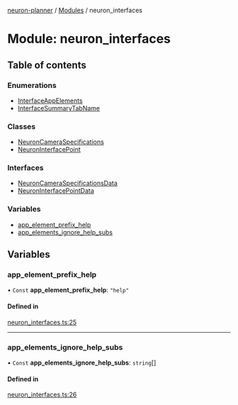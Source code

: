 [neuron-planner](../README.md) / [Modules](../modules.md) / neuron\_interfaces

# Module: neuron\_interfaces

## Table of contents

### Enumerations

- [InterfaceAppElements](../enums/neuron_interfaces.InterfaceAppElements.md)
- [InterfaceSummaryTabName](../enums/neuron_interfaces.InterfaceSummaryTabName.md)

### Classes

- [NeuronCameraSpecifications](../classes/neuron_interfaces.NeuronCameraSpecifications.md)
- [NeuronInterfacePoint](../classes/neuron_interfaces.NeuronInterfacePoint.md)

### Interfaces

- [NeuronCameraSpecificationsData](../interfaces/neuron_interfaces.NeuronCameraSpecificationsData.md)
- [NeuronInterfacePointData](../interfaces/neuron_interfaces.NeuronInterfacePointData.md)

### Variables

- [app\_element\_prefix\_help](neuron_interfaces.md#app_element_prefix_help)
- [app\_elements\_ignore\_help\_subs](neuron_interfaces.md#app_elements_ignore_help_subs)

## Variables

### app\_element\_prefix\_help

• `Const` **app\_element\_prefix\_help**: ``"help"``

#### Defined in

[neuron_interfaces.ts:25](https://github.com/vtol-neuron/neuron-planner/blob/4c781e4/src/js/neuron_interfaces.ts#L25)

___

### app\_elements\_ignore\_help\_subs

• `Const` **app\_elements\_ignore\_help\_subs**: `string`[]

#### Defined in

[neuron_interfaces.ts:26](https://github.com/vtol-neuron/neuron-planner/blob/4c781e4/src/js/neuron_interfaces.ts#L26)
